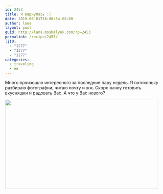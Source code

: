 ```yaml
---
id: 2453
title: Я вернулась :)
date: 2010-06-01T16:00:54-08:00
author: lana
layout: post
guid: http://lana.moskalyuk.com/?p=2453
permalink: /recipe/2453/
ljID:
  - "1277"
  - "1277"
  - "1277"
categories:
  - traveling
  - жж
---
```

Много произошло интересного за последние пару недель. Я потихоньку разбираю фотографии, читаю почту и жж. Скоро начну готовить вкусняшки и радовать Вас. А что у Вас нового?

<img loading="lazy" class="alignnone" title="vacation" src="http://farm5.static.flickr.com/4008/4661037635_70f55b215b.jpg" alt="" width="500" height="292" />